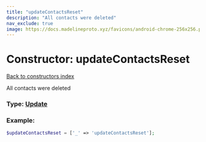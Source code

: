 ```yaml
---
title: "updateContactsReset"
description: "All contacts were deleted"
nav_exclude: true
image: https://docs.madelineproto.xyz/favicons/android-chrome-256x256.png
---
```

# Constructor: updateContactsReset  
[Back to constructors index](/API_docs/constructors/index.md)



All contacts were deleted




### Type: [Update](/API_docs/types/Update.md)


### Example:

```php
$updateContactsReset = ['_' => 'updateContactsReset'];
```  
